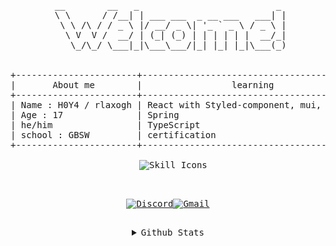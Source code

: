 <div align="center">
<pre>
 __        __   _                          _ 
 \ \      / /__| | ___ ___  _ __ ___   ___| |
  \ \ /\ / / _ \ |/ __/ _ \| '_ ` _ \ / _ \ |
   \ V  V /  __/ | (_| (_) | | | | | |  __/_|
    \_/\_/ \___|_|\___\___/|_| |_| |_|\___(_)
 <br>
+-----------------------+-------------------------------------------+----------------------+
|       About me        |                 learning                  |         Goal         |
+-----------------------+-------------------------------------------+----------------------+
| Name : H0Y4 / rlaxogh | React with Styled-component, mui, scss... | Getting my first job |
| Age : 17              | Spring                                    | Get certifications   |
| he/him                | TypeScript                                |                      |
| school : GBSW         | certification                             |                      |
+-----------------------+-------------------------------------------+----------------------+
<div style="text-align: center;">
  <img src="https://skillicons.dev/icons?i=spring,react,styledcomponents,mui,java,scss" alt="Skill Icons" />
</div>
 
[![Discord](https://img.shields.io/badge/Discord-5865F2?style=for-the-badge&logo=discord&logoColor=white)](https://discordapp.com/users/867071958071771157)[![Gmail](https://img.shields.io/badge/Gmail-D14836?style=for-the-badge&logo=gmail&logoColor=white)](mailto:btm.email2769@gmail.com)
<details>
<summary>Github Stats</summary>
 <table>
  <tr>
   <td>

[![spotify-github-profile](https://spotify-github-profile.kittinanx.com/api/view?uid=0vkut5wq6byc59zp15q51u36n&cover_image=true&theme=natemoo-re&show_offline=false&background_color=151b23&interchange=false&bar_color=53b14f&bar_color_cover=false)](https://github.com/kittinan/spotify-github-profile)
[![trophy](https://github-profile-trophy.vercel.app/?username=rlaxogh76)](https://github.com/rlaxogh76/github-profile-trophy)
![GitHub Stats](https://gh-readme-profile.vercel.app/api?username=rlaxogh76&theme=dark)
![rlaxogh76's Top Languages](https://github-readme-stats.vercel.app/api/top-langs/?username=rlaxogh76&theme=default&show_icons=true&hide_border=true&layout=compact)
    
   </td>
  </tr>
 </table>
</details>
